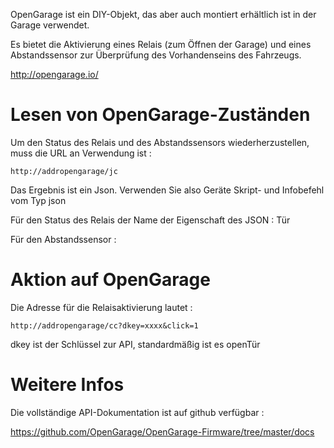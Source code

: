 OpenGarage ist ein DIY-Objekt, das aber auch montiert erhältlich ist
in der Garage verwendet.

Es bietet die Aktivierung eines Relais (zum Öffnen der Garage) und eines
Abstandssensor zur Überprüfung des Vorhandenseins des Fahrzeugs.

<http://opengarage.io/>

Lesen von OpenGarage-Zuständen 
===============================

Um den Status des Relais und des Abstandssensors wiederherzustellen, muss die URL an
Verwendung ist :

    http://addropengarage/jc

Das Ergebnis ist ein Json. Verwenden Sie also Geräte
Skript- und Infobefehl vom Typ json

Für den Status des Relais der Name der Eigenschaft des JSON : Tür

Für den Abstandssensor : 

Aktion auf OpenGarage 
========================

Die Adresse für die Relaisaktivierung lautet :

    http://addropengarage/cc?dkey=xxxx&click=1

dkey ist der Schlüssel zur API, standardmäßig ist es openTür

Weitere Infos 
============

Die vollständige API-Dokumentation ist auf github verfügbar :

<https://github.com/OpenGarage/OpenGarage-Firmware/tree/master/docs>
